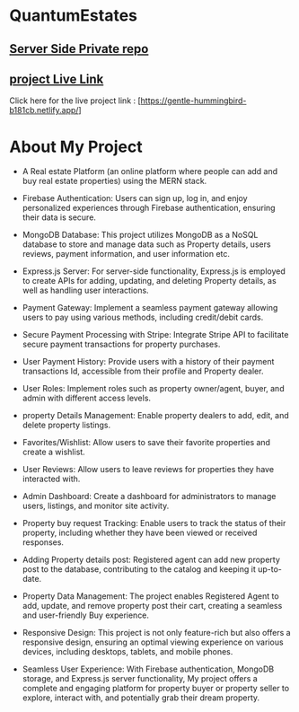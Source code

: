 # QuantumEstates

## [ Server Side Private repo](https://github.com/MD-AHAD-KHAN-PATHAN/quantumstate-server)


## [ project Live Link ](https://gentle-hummingbird-b181cb.netlify.app/)

Click here for the live project link : [https://gentle-hummingbird-b181cb.netlify.app/]

# About My Project

- A Real estate Platform (an online platform where people can add and buy real estate
properties) using the MERN stack.

- Firebase Authentication: Users can sign up, log in, and enjoy personalized experiences through Firebase authentication, ensuring their data is secure.

- MongoDB Database: This project utilizes MongoDB as a NoSQL database to store and manage data such as Property details, users reviews, payment information, and user information etc.

- Express.js Server: For server-side functionality, Express.js is employed to create APIs for adding, updating, and deleting Property details, as well as handling user interactions.

- Payment Gateway: Implement a seamless payment gateway allowing users to pay using various methods, including credit/debit cards.

- Secure Payment Processing with Stripe: Integrate Stripe API to facilitate secure payment transactions for property purchases.

- User Payment History: Provide users with a history of their payment transactions Id, accessible from their profile and Property dealer.

- User Roles: Implement roles such as property owner/agent, buyer, and admin with different access levels.

- property Details Management: Enable property dealers to add, edit, and delete property listings.

- Favorites/Wishlist: Allow users to save their favorite properties and create a wishlist.

- User Reviews: Allow users to leave reviews for properties they have interacted with.

- Admin Dashboard: Create a dashboard for administrators to manage users, listings, and monitor site activity.

- Property buy request Tracking: Enable users to track the status of their property, including whether they have been viewed or received responses.

- Adding Property details post: Registered agent can add new property post to the database, contributing to the catalog and keeping it up-to-date.

- Property Data Management: The project enables Registered Agent to add, update, and remove property post their cart, creating a seamless and user-friendly Buy experience.

- Responsive Design: This project is not only feature-rich but also offers a responsive design, ensuring an optimal viewing experience on various devices, including desktops, tablets, and mobile phones.

- Seamless User Experience: With Firebase authentication, MongoDB storage, and Express.js server functionality, My project offers a complete and engaging platform for property buyer or property seller to explore, interact with, and potentially grab their dream property.


